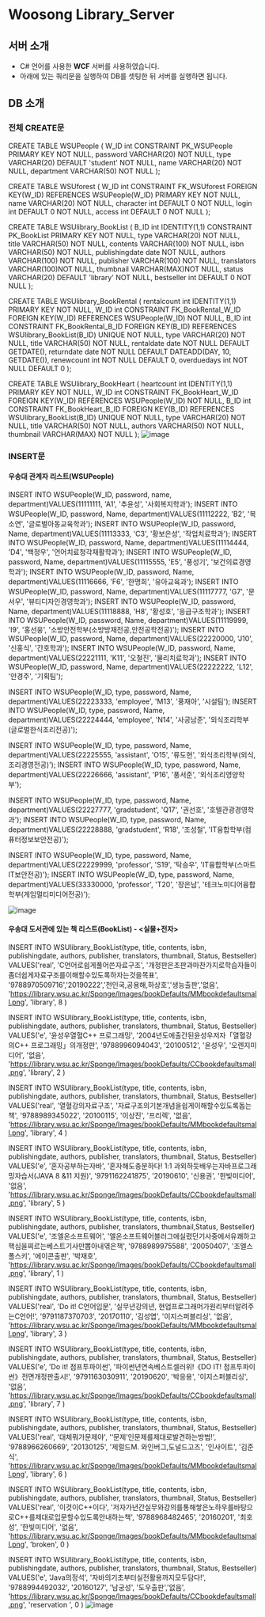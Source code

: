 # Woosong Library_Server
## 서버 소개
- C# 언어를 사용한 __WCF__ 서버를 사용하였습니다.
- 아래에 있는 쿼리문을 실행하여 DB를 셋팅한 뒤 서버를 실행하면 됩니다. 

## DB 소개

### 전체 CREATE문
CREATE TABLE WSUPeople
    (
W_ID int CONSTRAINT PK_WSUPeople PRIMARY KEY NOT NULL, 
password VARCHAR(20) NOT NULL,
type VARCHAR(20) DEFAULT 'student' NOT NULL,
name VARCHAR(20) NOT NULL, 
department VARCHAR(50) NOT NULL
     ); 

 CREATE TABLE WSUforest
    (
W_ID int CONSTRAINT FK_WSUforest FOREIGN KEY(W_ID) REFERENCES WSUPeople(W_ID) PRIMARY KEY NOT NULL,
name VARCHAR(20) NOT NULL,
character int DEFAULT 0 NOT NULL,
login int DEFAULT 0 NOT NULL,
access int DEFAULT 0 NOT NULL
    ); 

CREATE TABLE WSUlibrary_BookList
    (
B_ID int IDENTITY(1,1) CONSTRAINT PK_BookList  PRIMARY KEY NOT NULL,
type VARCHAR(20) NOT NULL,  
title VARCHAR(50) NOT NULL,
contents VARCHAR(100) NOT NULL, 
isbn VARCHAR(50) NOT NULL,
publishingdate date NOT NULL,
authors VARCHAR(100) NOT NULL,
publisher VARCHAR(100) NOT NULL,
translators VARCHAR(100)NOT NULL,
thumbnail VARCHAR(MAX)NOT NULL,
status VARCHAR(20) DEFAULT 'library' NOT NULL,
bestseller int DEFAULT 0 NOT NULL
     ); 

 CREATE TABLE WSUlibrary_BookRental 
    (
rentalcount int IDENTITY(1,1) PRIMARY KEY NOT NULL,
W_ID int CONSTRAINT FK_BookRental_W_ID FOREIGN KEY(W_ID) REFERENCES WSUPeople(W_ID) NOT NULL,
B_ID int CONSTRAINT FK_BookRental_B_ID FOREIGN KEY(B_ID) REFERENCES WSUlibrary_BookList(B_ID) UNIQUE NOT NULL,
type VARCHAR(20) NOT NULL,
title VARCHAR(50) NOT NULL,
rentaldate date NOT NULL DEFAULT GETDATE(),
returndate date NOT NULL DEFAULT DATEADD(DAY, 10, GETDATE()),
renewcount int NOT NULL DEFAULT 0,
overduedays int NOT NULL DEFAULT 0
);

CREATE TABLE WSUlibrary_BookHeart
    (
heartcount int IDENTITY(1,1) PRIMARY KEY NOT NULL,
W_ID int CONSTRAINT FK_BookHeart_W_ID FOREIGN KEY(W_ID) REFERENCES WSUPeople(W_ID) NOT NULL,
B_ID int CONSTRAINT FK_BookHeart_B_ID FOREIGN KEY(B_ID) REFERENCES WSUlibrary_BookList(B_ID) UNIQUE NOT NULL,
type VARCHAR(20) NOT NULL,
title VARCHAR(50) NOT NULL,
authors VARCHAR(50) NOT NULL,
thumbnail VARCHAR(MAX) NOT NULL
    ); ![image](https://user-images.githubusercontent.com/93417184/154429341-5841123a-7e6f-4395-a051-63f4183effc2.png)

### INSERT문
#### 우송대 관계자 리스트(WSUPeople) 
INSERT INTO WSUPeople(W_ID, password, name, department)VALUES(11111111, 'A1', '추윤성', '사회복지학과'); 
INSERT INTO WSUPeople(W_ID, password, Name, department)VALUES(11112222, 'B2', '복소연', '글로벌아동교육학과'); 
INSERT INTO WSUPeople(W_ID, password, Name, department)VALUES(11113333, 'C3', '황보은성', '작업치료학과'); 
INSERT INTO WSUPeople(W_ID, password, Name, department)VALUES(11114444, 'D4', '백정우', '언어치료청각재활학과'); 
INSERT INTO WSUPeople(W_ID, password, Name, department)VALUES(11115555, 'E5', '풍성기', '보건의료경영학과'); 
INSERT INTO WSUPeople(W_ID, password, Name, department)VALUES(11116666, 'F6', '한명희', '유아교육과'); 
INSERT INTO WSUPeople(W_ID, password, Name, department)VALUES(11117777, 'G7', '문서우', '뷰티디자인경영학과'); 
INSERT INTO WSUPeople(W_ID, password, Name, department)VALUES(11118888, 'H8', '황성호', '응급구조학과'); 
INSERT INTO WSUPeople(W_ID, password, Name, department)VALUES(11119999, 'I9', '홍선웅', '소방안전학부(소방방재전공,안전공학전공)'); 
INSERT INTO WSUPeople(W_ID, password, Name, department)VALUES(22220000, 'J10', '신홍식', '간호학과'); 
INSERT INTO WSUPeople(W_ID, password, Name, department)VALUES(22221111, 'K11', '오철진', '물리치료학과'); 
INSERT INTO WSUPeople(W_ID, password, Name, department)VALUES(22222222, 'L12', '안경주', '기획팀'); 

INSERT INTO WSUPeople(W_ID, type, password, Name, department)VALUES(22223333, 'employee', 'M13', '풍재아', '시설팀'); 
INSERT INTO WSUPeople(W_ID, type, password, Name, department)VALUES(22224444, 'employee', 'N14', '사공남준', '외식조리학부(글로벌한식조리전공)');
 
INSERT INTO WSUPeople(W_ID, type, password, Name, department)VALUES(22225555, 'assistant', 'O15', '류도현', '외식조리학부(외식,조리경영전공)'); 
INSERT INTO WSUPeople(W_ID, type, password, Name, department)VALUES(22226666, 'assistant', 'P16', '풍서준', '외식조리영양학부'); 

INSERT INTO WSUPeople(W_ID, type, password, Name, department)VALUES(22227777, 'gradstudent', 'Q17', '권선호', '호텔관광경영학과'); 
INSERT INTO WSUPeople(W_ID, type, password, Name, department)VALUES(22228888, 'gradstudent', 'R18', '조성철', 'IT융합학부(컴퓨터정보보안전공)'); 

INSERT INTO WSUPeople(W_ID, type, password, Name, department)VALUES(22229999, 'professor', 'S19', '탁승우', 'IT융합학부(스마트IT보안전공)'); 
INSERT INTO WSUPeople(W_ID, type, password, Name, department)VALUES(33330000, 'professor', 'T20', '장은남', '테크노미디어융합학부(게임멀티미디어전공)');

![image](https://user-images.githubusercontent.com/93417184/154429508-9de52ff4-3d84-4083-824c-f3573ce6aece.png)

#### 우송대 도서관에 있는 책 리스트(BookList) - <실물+전자>
INSERT INTO WSUlibrary_BookList(type, title, contents, isbn, publishingdate, authors, publisher, translators, thumbnail, Status, Bestseller)
VALUES('real',
'C언어로쉽게풀어쓴자료구조', '개정판은초판과마찬가지로학습자들이좀더쉽게자료구조를이해할수있도록하자는것을목표',
'9788970509716','20190222','천인국,공용해,하상호','생능출판','없음', 
'https://library.wsu.ac.kr/Sponge/Images/bookDefaults/MMbookdefaultsmall.png', 'library', 8 )

INSERT INTO WSUlibrary_BookList(type, title, contents, isbn, publishingdate, authors, publisher, translators, thumbnail, Status, Bestseller)
VALUES('e',
'윤성우열혈C++ 프로그래밍', '2004년도에출간된윤성우저자「열혈강의C++ 프로그래밍」의개정판',
'9788996094043', '20100512', '윤성우', '오렌지미디어', '없음', 
'https://library.wsu.ac.kr/Sponge/Images/bookDefaults/CCbookdefaultsmall.png', 'library', 2 )

INSERT INTO WSUlibrary_BookList(type, title, contents, isbn, publishingdate, authors, publisher, translators, thumbnail, Status, Bestseller)
VALUES('real',
'열혈강의자료구조', '자료구조의기본개념을쉽게이해할수있도록돕는책',
'9788989345022', '20100115', '이상진', '프리렉', '없음', 
'https://library.wsu.ac.kr/Sponge/Images/bookDefaults/MMbookdefaultsmall.png', 'library', 4 )

INSERT INTO WSUlibrary_BookList(type, title, contents, isbn, publishingdate, authors, publisher, translators, thumbnail, Status, Bestseller)
VALUES('e',
'혼자공부하는자바', '혼자해도충분하다! 1:1 과외하듯배우는자바프로그래밍자습서(JAVA 8 &11 지원)',
'9791162241875', '20190610', '신용권', '한빛미디어', '없음', 
'https://library.wsu.ac.kr/Sponge/Images/bookDefaults/CCbookdefaultsmall.png', 'library', 5 )

INSERT INTO WSUlibrary_BookList(type, title, contents, isbn, publishingdate, authors, publisher, translators, thumbnail,Status, Bestseller)
VALUES('e',
'조엘온소프트웨어', '엘온소프트웨어블러그에실렸던기사중에서유쾌하고핵심을찌르는베스트기사만뽑아내엮은책',
'9788989975588', '20050407', '조엘스폴스키', '에이콘출판', '박재호', 
'https://library.wsu.ac.kr/Sponge/Images/bookDefaults/CCbookdefaultsmall.png', 'library', 1 )

INSERT INTO WSUlibrary_BookList(type, title, contents, isbn, publishingdate, authors, publisher, translators, thumbnail, Status, Bestseller)
VALUES('real',
'Do it! C언어입문', '실무년강의년, 현업프로그래머가원리부터알려주는C언어!',
'9791187370703', '20170110', '김성엽', '이지스퍼블리싱', '없음', 
'https://library.wsu.ac.kr/Sponge/Images/bookDefaults/MMbookdefaultsmall.png', 'library', 3 )

INSERT INTO WSUlibrary_BookList(type, title, contents, isbn, publishingdate, authors, publisher, translators, thumbnail, Status, Bestseller)
VALUES('e',
'Do it! 점프투파이썬', '파이썬년연속베스트셀러위!《DO IT! 점프투파이썬》전면개정판출시!',
'9791163030911', '20190620', '박응용', '이지스퍼블리싱', '없음', 
'https://library.wsu.ac.kr/Sponge/Images/bookDefaults/CCbookdefaultsmall.png', 'library', 7 )

INSERT INTO WSUlibrary_BookList(type, title, contents, isbn, publishingdate, authors, publisher, translators, thumbnail, Status, Bestseller)
VALUES('real',
'대체뭐가문제야', '‘문제’인문제를제대로발견하는방법!',
'9788966260669', '20130125', '제럴드M. 와인버그,도널드고즈', '인사이트', '김준식', 
'https://library.wsu.ac.kr/Sponge/Images/bookDefaults/MMbookdefaultsmall.png', 'library', 6 )

INSERT INTO WSUlibrary_BookList(type, title, contents, isbn, publishingdate, authors, publisher, translators, thumbnail, Status, Bestseller)
VALUES('real',
'이것이C++이다', '저자가년간실무와강의를통해쌓은노하우를바탕으로C++를제대로입문할수있도록안내하는책',
'9788968482465', '20160201', '최호성', '한빛미디어', '없음', 
'https://library.wsu.ac.kr/Sponge/Images/bookDefaults/MMbookdefaultsmall.png', 'broken', 0 )

INSERT INTO WSUlibrary_BookList(type, title, contents, isbn, publishingdate, authors, publisher, translators, thumbnail, Status, Bestseller)
VALUES('e',
'Java의정석', '자바의기초부터실전활용까지모두담다!',
'9788994492032', '20160127', '남궁성', '도우출판','없음', 
'https://library.wsu.ac.kr/Sponge/Images/bookDefaults/CCbookdefaultsmall.png', 'reservation ', 0 )
![image](https://user-images.githubusercontent.com/93417184/154429710-9cbe54e1-c66f-456a-bf2e-89959d4c4c8e.png)


